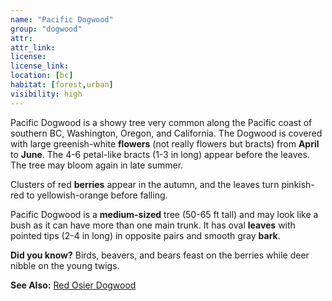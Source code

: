 ```yaml
---
name: "Pacific Dogwood"
group: "dogwood"
attr: 
attr_link: 
license: 
license_link: 
location: [bc]
habitat: [forest,urban]
visibility: high 
---
```

Pacific Dogwood is a showy tree very common along the Pacific coast of southern BC, Washington, Oregon, and California. The Dogwood is covered with large greenish-white **flowers** (not really flowers but bracts) from **April** to **June**. The 4-6 petal-like bracts (1-3 in long) appear before the leaves. The tree may bloom again in late summer. 

Clusters of red **berries** appear in the autumn, and the leaves turn pinkish-red to yellowish-orange before falling. 

Pacific Dogwood is a **medium-sized** tree (50-65 ft tall) and may look like a bush as it can have more than one main trunk. It has oval **leaves** with pointed tips (2-4 in long) in opposite pairs and smooth gray **bark**.

**Did you know?** Birds, beavers, and bears feast on the berries while deer nibble on the young twigs.

<!-- generated, do not edit -->
**See Also:**
[Red Osier Dogwood](/trees/reddog)

